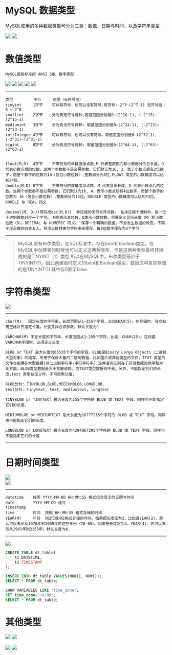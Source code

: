# MySQL 数据类型

MySQL使用的多种数据类型可分为三类：数值、日期与时间，以及字符串类型

![](../pics/数据类型分类.png)
![](../pics/数据类型的选择原则.png)

# 数值类型

    MySQL使用标准的 ANSI SQL 数字类型

![](../pics/整型特点01.png)
![](../pics/整型特点02.png)
![](../pics/整型特点03.png)
![](../pics/小数.png)
![](../pics/定点数和浮点数.png)

---
    类型         字节     范围（有符号位）
    tinyint     1字节    可以有符号，也可以没有符号,有符号:-2^7~(2^7-1) 无符号位：0 ~ 2^8
    smallint    2字节    分为有无符号两种,取值范围分别是0~(2^16-1), (-2^15)~(2^15-1)
    mediumint   3字节    分为有无符号两种: 取值范围分别是0~(2^24-1), (-2^23)~(2^23-1)
    int/Integer 4字节    可以有符号，也可以没有符号。取值范围分别是0~(2^32-1), (-2^31)~(2^31-1)
    bigint      8字节    分为有无符号两种: 取值范围分别是0~(2^64-1), (-2^63)~(2^63-1)
    
    
    float(M,D)  4字节    不带符号的单精度浮点数,M 代表整数部门和小数部分的总长度，D 代表小数点后的位数。这两个参数都不是必需参数，它们默认为10, 2，表示小数点后有2位数字，而整个数字的位数为10（包含小数位数）,整数部分为8位,FLOAT 类型的小数精度可以达到24位.
    double(M,D) 8字节    不带符号的双精度浮点数。M 代表显示长度，D 代表小数点后的位数。这两个参数都不是必需参数，它们默认为16, 4，表示小数点后有4位数字，而整个数字的位数为 16（包含小数位数）,整数部分为12位。DOUBLE 类型的小数精度可以达到53位。DOUBLE 与 REAL 同义
    
    decimal(M, D)/(简写成dec(M,D))  非压缩的无符号浮点数。 在未压缩十进制中，每一位十进制数都对应一个字节。 M也表示总位数，D表示小数位数。需要定义显示长度（M）和小数位数（D）。DECIMAL 与 NUMERIC 同义。 保存一个精确的数值，不会发生数据的改变，不同于浮点数的四舍五入。将浮点数转换为字符串来保存，每9位数字保存为4个字节
---

>MySQL没有布尔类型，在SQL标准中，存在bool和boolean类型。在MySQL中创建表的时候也可以定义这两种类型，但是这两种类型最终转换成的是TINYINT（1）类型,所以在MySQL中，布尔类型等价于TINYINT(1)。因此创建表时定义的bool和Boolean类型，数据库中真实存储的是TINYINT(1).其中存0表示false.

# 字符串类型

![](../pics/字符类型.png)

---
    char(M)   固定长度的字符串，长度范围从1~255个字符，比如CHAR(5)。在存储时，会向右用空格补齐指定长度。长度并非必须参数，默认长度为1.
    
    VARCHAR(M) 不定长度的字符串，长度范围从1~255个字符。比如：CHAR(25)。在创建VARCHAR字段时，必须定义长度
    
    BLOB or TEXT 最大长度为65535个字符的字段。BLOB是Binary Large Objects（二进制大型对象）的缩写，专用于保存大量的二进制数据，比如图片或其他类型的文件。TEXT 类型的文件也能保存大型数据(非二进制字符串-字符字符串),这两者的区别在于存储数据的排序和对比方面，BLOB类型数据是大小写敏感的，而TEXT类型数据则不是。另外，不能指定它们的长度,text 类型在定义时，不可给默认值.
    
    BLOB分为: TINYBLOB,BLOB,MEDIUMBLOB,LONGBLOB.
    text分为: tinytext, text, mediumtext, longtext
    
    TINYBLOB or TINYTEXT 最大长度为255个字符的 BLOB 或 TEXT 字段。同样也不能指定它们的长度。
    
    MEDIUMBLOB or MEDIUMTEXT 最大长度为16777215个字符的 BLOB 或 TEXT 字段。同样也不能指定它们的长度。
    
    LONGBLOB or LONGTEXT 最大长度为4294967295个字符的 BLOB 或 TEXT 字段。同样也不能指定它们的长度
---
    
# 日期时间类型

![](../pics/日期类型01.png)    
![](../pics/日期类型02.png)
    
---    
    datetime    按照 YYYY-MM-DD HH:MM:SS 格式组合显示的日期与时间
    date        YYYY-MM-DD 格式
    timestamp   
    time        时间  按照 HH:MM:SS 格式存储的时间
    YEAR(M)     年份  用2位或4位格式存储的时间。如果把长度定为2，比如说YEAR(2)，那么可以表示从1970年到2069年的这些年份（70-69）。如果把长度定为4，YEAR(4)，则可以表示从1901年到2155年。默认长度为4.
---

![](../pics/timestamp和datetime的区别.png)

```sql
CREATE TABLE dt_table(
	t1 DATETIME,
	t2 TIMESTAMP
);

INSERT INTO dt_table VALUES(NOW(), NOW());
SELECT * FROM dt_table;

SHOW VARIABLES LIKE 'time_zone';
SET time_zone='+9:00';
SELECT * FROM dt_table;
```

# 其他类型

![](../pics/枚举类型.png)
![](../pics/枚举类型例子.png)

![](../pics/Set类型.png)
![](../pics/Set类型举例.png)
